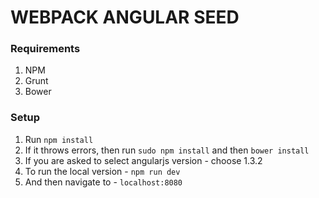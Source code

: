 WEBPACK ANGULAR SEED
====================
### Requirements
1. NPM
2. Grunt
3. Bower

### Setup
1. Run `npm install`
2. If it throws errors, then run `sudo npm install` and then `bower install`
3. If you are asked to select angularjs version - choose 1.3.2
4. To run the local version - `npm run dev`
5. And then navigate to - `localhost:8080`

